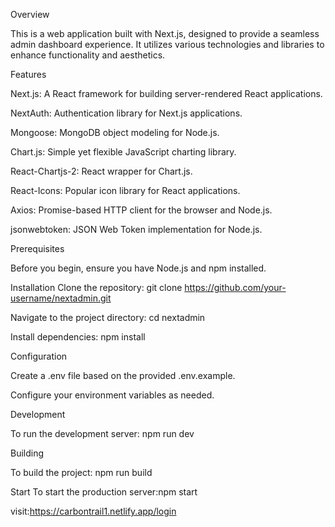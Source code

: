 Overview

This is a web application built with Next.js, designed to provide a seamless admin dashboard experience. It utilizes various technologies and libraries to enhance functionality and aesthetics.


Features

Next.js: A React framework for building server-rendered React applications.

NextAuth: Authentication library for Next.js applications.

Mongoose: MongoDB object modeling for Node.js.

Chart.js: Simple yet flexible JavaScript charting library.

React-Chartjs-2: React wrapper for Chart.js.

React-Icons: Popular icon library for React applications.

Axios: Promise-based HTTP client for the browser and Node.js.

jsonwebtoken: JSON Web Token implementation for Node.js.


Prerequisites

Before you begin, ensure you have Node.js and npm installed.

Installation
Clone the repository: git clone https://github.com/your-username/nextadmin.git

Navigate to the project directory: cd nextadmin

Install dependencies: npm install

Configuration

Create a .env file based on the provided .env.example.

Configure your environment variables as needed.

Development

To run the development server: npm run dev

Building

To build the project: npm run build

Start
To start the production server:npm start

visit:https://carbontrail1.netlify.app/login

